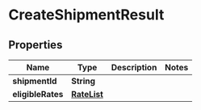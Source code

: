 
# CreateShipmentResult

## Properties
Name | Type | Description | Notes
------------ | ------------- | ------------- | -------------
**shipmentId** | **String** |  | 
**eligibleRates** | [**RateList**](RateList.md) |  | 



